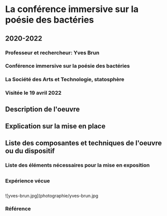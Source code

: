 # La conférence immersive sur la poésie des bactéries
## 2020-2022

### Professeur et rechercheur: Yves Brun

### Conférence immersive sur la poésie des bactéries

### La Société des Arts et Technologie, statosphère

### Visitée le 19 avril 2022

## Description de l'oeuvre
###

## Explication sur la mise en place
###

## Liste des composantes et techniques de l'oeuvre ou du dispositif 
###

### Liste des éléments nécessaires pour la mise en exposition 
##

### Expérience vécue
##

![yves-brun.jpg](photographie/yves-brun.jpg

### Référence
